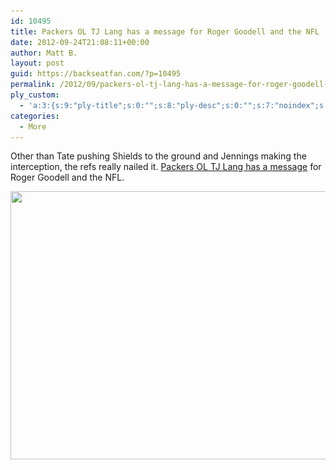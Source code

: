 ```yaml
---
id: 10495
title: Packers OL TJ Lang has a message for Roger Goodell and the NFL
date: 2012-09-24T21:08:11+00:00
author: Matt B.
layout: post
guid: https://backseatfan.com/?p=10495
permalink: /2012/09/packers-ol-tj-lang-has-a-message-for-roger-goodell-and-the-nfl/
ply_custom:
  - 'a:3:{s:9:"ply-title";s:0:"";s:8:"ply-desc";s:0:"";s:7:"noindex";s:0:"";}'
categories:
  - More
---
```


<div class="entry">
  <p>
    Other than Tate pushing Shields to the ground and Jennings making the interception, the refs really nailed it. <a href="https://twitter.com/TJLang70/status/250445192577036290">Packers OL TJ Lang has a message</a> for Roger Goodell and the NFL.
  </p>

  <p>
    <a href="/images/2012/09/tjlang.png"><img class="aligncenter size-full wp-image-10497" title="tjlang" src="/images/2012/09/tjlang.png" alt="" width="824" height="429" srcset="/images/2012/09/tjlang.png 824w, /images/2012/09/tjlang-300x156.png 300w" sizes="(max-width: 824px) 100vw, 824px" /></a>
  </p>
</div>
